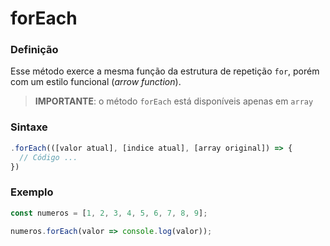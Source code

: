 # forEach

### **Definição**

Esse método exerce a mesma função da estrutura de repetição `for`, porém com um estilo funcional (*arrow function*).

> **IMPORTANTE**: o método `forEach` está disponíveis apenas em `array`

### **Sintaxe**

```js
.forEach(([valor atual], [indice atual], [array original]) => {
  // Código ... 
})
```

### **Exemplo**

```js
const numeros = [1, 2, 3, 4, 5, 6, 7, 8, 9];

numeros.forEach(valor => console.log(valor));
```